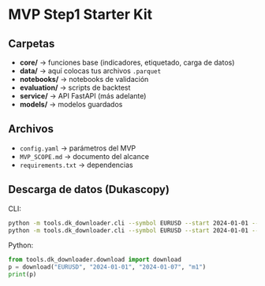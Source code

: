 # MVP Step1 Starter Kit

## Carpetas
- **core/** → funciones base (indicadores, etiquetado, carga de datos)
- **data/** → aquí colocas tus archivos `.parquet`
- **notebooks/** → notebooks de validación
- **evaluation/** → scripts de backtest
- **service/** → API FastAPI (más adelante)
- **models/** → modelos guardados

## Archivos
- `config.yaml` → parámetros del MVP
- `MVP_SCOPE.md` → documento del alcance
- `requirements.txt` → dependencias

## Descarga de datos (Dukascopy)

CLI:

```bash
python -m tools.dk_downloader.cli --symbol EURUSD --start 2024-01-01 --end 2024-01-15 --granularity m1
python -m tools.dk_downloader.cli --symbol EURUSD --start 2024-01-01 --end 2024-01-01 --granularity tick --aggregate-to 1min
```

Python:

```python
from tools.dk_downloader.download import download
p = download("EURUSD", "2024-01-01", "2024-01-07", "m1")
print(p)
```